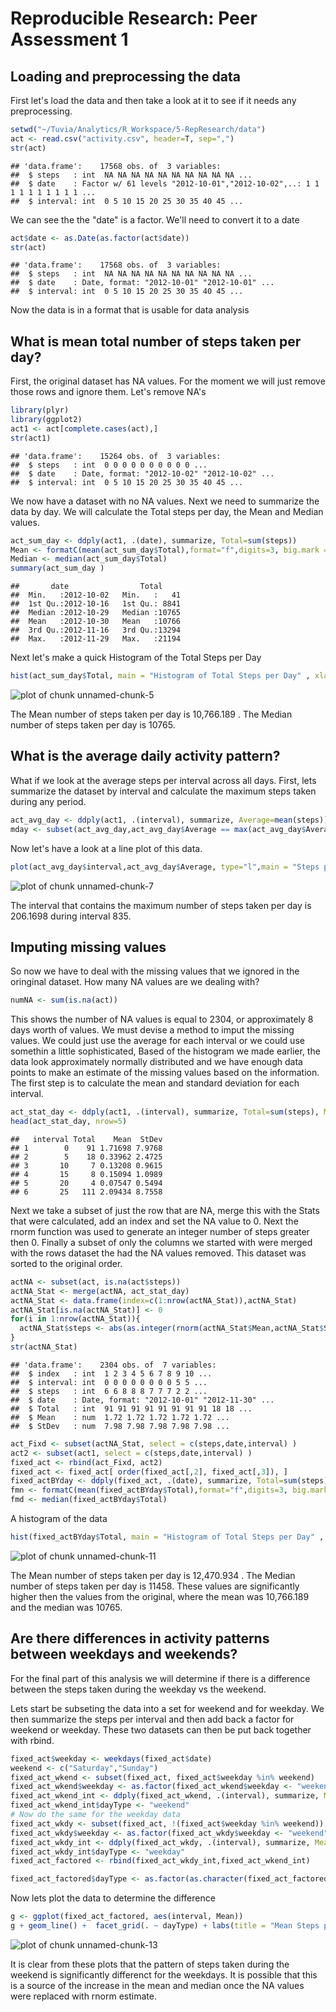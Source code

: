 # Reproducible Research: Peer Assessment 1


## Loading and preprocessing the data
First let's load the data and then take a look at it to see if it needs any preprocessing.

```r
setwd("~/Tuvia/Analytics/R_Workspace/5-RepResearch/data")
act <- read.csv("activity.csv", header=T, sep=",")
str(act)
```

```
## 'data.frame':	17568 obs. of  3 variables:
##  $ steps   : int  NA NA NA NA NA NA NA NA NA NA ...
##  $ date    : Factor w/ 61 levels "2012-10-01","2012-10-02",..: 1 1 1 1 1 1 1 1 1 1 ...
##  $ interval: int  0 5 10 15 20 25 30 35 40 45 ...
```
We can see the the "date" is a factor. We'll need to convert it to a date

```r
act$date <- as.Date(as.factor(act$date))
str(act)
```

```
## 'data.frame':	17568 obs. of  3 variables:
##  $ steps   : int  NA NA NA NA NA NA NA NA NA NA ...
##  $ date    : Date, format: "2012-10-01" "2012-10-01" ...
##  $ interval: int  0 5 10 15 20 25 30 35 40 45 ...
```
Now the data is in a format that is usable for data analysis

## What is mean total number of steps taken per day?
First, the original dataset has NA values. For the moment we will just remove those rows and ignore them. Let's remove NA's

```r
library(plyr)
library(ggplot2)
act1 <- act[complete.cases(act),]
str(act1)
```

```
## 'data.frame':	15264 obs. of  3 variables:
##  $ steps   : int  0 0 0 0 0 0 0 0 0 0 ...
##  $ date    : Date, format: "2012-10-02" "2012-10-02" ...
##  $ interval: int  0 5 10 15 20 25 30 35 40 45 ...
```
We now have a dataset with no NA values. Next we need to summarize the data by day. We will calculate the Total steps per day, the Mean and Median values.

```r
act_sum_day <- ddply(act1, .(date), summarize, Total=sum(steps))
Mean <- formatC(mean(act_sum_day$Total),format="f",digits=3, big.mark = ",")
Median <- median(act_sum_day$Total)
summary(act_sum_day )
```

```
##       date                Total      
##  Min.   :2012-10-02   Min.   :   41  
##  1st Qu.:2012-10-16   1st Qu.: 8841  
##  Median :2012-10-29   Median :10765  
##  Mean   :2012-10-30   Mean   :10766  
##  3rd Qu.:2012-11-16   3rd Qu.:13294  
##  Max.   :2012-11-29   Max.   :21194
```
Next let's make a quick Histogram of the Total Steps per Day

```r
hist(act_sum_day$Total, main = "Histogram of Total Steps per Day" , xlab="Total Steps" )
```

![plot of chunk unnamed-chunk-5](figure/unnamed-chunk-5.png) 

The Mean number of steps taken per day is 10,766.189 .
The Median number of steps taken per day is 10765.


## What is the average daily activity pattern?

What if we look at the average steps per interval across all days.
First, lets summarize the dataset by interval and calculate the maximum steps taken during any period.


```r
act_avg_day <- ddply(act1, .(interval), summarize, Average=mean(steps))
mday <- subset(act_avg_day,act_avg_day$Average == max(act_avg_day$Average))
```

Now let's have a look at a line plot of this data.


```r
plot(act_avg_day$interval,act_avg_day$Average, type="l",main = "Steps per Interval" , xlab="Average Steps per Interval", ylab="Steps") 
```

![plot of chunk unnamed-chunk-7](figure/unnamed-chunk-7.png) 

The interval that contains the maximum number of steps taken per day is 206.1698 during interval 835.  

## Imputing missing values

So now we have to deal with the missing values that we ignored in the oringinal dataset. How many NA values are we dealing with? 

```r
numNA <- sum(is.na(act))
```
This shows the number of NA values is equal to 2304, or approximately 8 days worth of values.
We must devise a method to imput the missing values. We could just use the average for each interval or we could use somethin a little sophisticated, Based of the histogram we made earlier, the data look approximately normally distributed and we have enough data points to make an estimate of the missing values based on the information. The first step is to calculate the mean and standard deviation for each interval.


```r
act_stat_day <- ddply(act1, .(interval), summarize, Total=sum(steps), Mean=mean(steps), StDev=sd(steps))
head(act_stat_day, nrow=5)
```

```
##   interval Total    Mean  StDev
## 1        0    91 1.71698 7.9768
## 2        5    18 0.33962 2.4725
## 3       10     7 0.13208 0.9615
## 4       15     8 0.15094 1.0989
## 5       20     4 0.07547 0.5494
## 6       25   111 2.09434 8.7558
```
Next we take a subset of just the row that are NA, merge this with the Stats that were calculated, add an index and set the NA value to 0. Next the rnorm function was used to generate an integer number of steps greater then 0. Finally a subset of only the columns we started with were merged with the rows dataset the had the NA values removed. This dataset was sorted to the original order.


```r
actNA <- subset(act, is.na(act$steps))
actNA_Stat <- merge(actNA, act_stat_day)
actNA_Stat <- data.frame(index=c(1:nrow(actNA_Stat)),actNA_Stat)
actNA_Stat[is.na(actNA_Stat)] <- 0
for(i in 1:nrow(actNA_Stat)){
  actNA_Stat$steps <- abs(as.integer(rnorm(actNA_Stat$Mean,actNA_Stat$StDev)))
}
str(actNA_Stat)
```

```
## 'data.frame':	2304 obs. of  7 variables:
##  $ index   : int  1 2 3 4 5 6 7 8 9 10 ...
##  $ interval: int  0 0 0 0 0 0 0 0 5 5 ...
##  $ steps   : int  6 6 8 8 8 7 7 7 2 2 ...
##  $ date    : Date, format: "2012-10-01" "2012-11-30" ...
##  $ Total   : int  91 91 91 91 91 91 91 91 18 18 ...
##  $ Mean    : num  1.72 1.72 1.72 1.72 1.72 ...
##  $ StDev   : num  7.98 7.98 7.98 7.98 7.98 ...
```

```r
act_Fixd <- subset(actNA_Stat, select = c(steps,date,interval) )
act2 <- subset(act1, select = c(steps,date,interval) )
fixed_act <- rbind(act_Fixd, act2)
fixed_act <- fixed_act[ order(fixed_act[,2], fixed_act[,3]), ]
fixed_actBYday <- ddply(fixed_act, .(date), summarize, Total=sum(steps))
fmn <- formatC(mean(fixed_actBYday$Total),format="f",digits=3, big.mark = ",")
fmd <- median(fixed_actBYday$Total)
```
A histogram of the data 

```r
hist(fixed_actBYday$Total, main = "Histogram of Total Steps per Day" , xlab="Total Steps" )
```

![plot of chunk unnamed-chunk-11](figure/unnamed-chunk-11.png) 

The Mean number of steps taken per day is 12,470.934 .
The Median number of steps taken per day is 11458.
These values are significantly higher then the values from the original, where the mean was 10,766.189 and the median was 10765.


## Are there differences in activity patterns between weekdays and weekends?
For the final part of this analysis we will determine if there is a difference between the steps taken during the weekday vs the weekend.

Lets start be subseting the data into a set for weekend and for weekday. We then summarize the steps per interval and then add back a factor for weekend or weekday. These two datasets can then be put back together with rbind.


```r
fixed_act$weekday <- weekdays(fixed_act$date)
weekend <- c("Saturday","Sunday")
fixed_act_wkend <- subset(fixed_act, fixed_act$weekday %in% weekend)
fixed_act_wkend$weekday <- as.factor(fixed_act_wkend$weekday <- "weekend")
fixed_act_wkend_int <- ddply(fixed_act_wkend, .(interval), summarize, Mean=mean(steps))
fixed_act_wkend_int$dayType <- "weekend"
# Now do the same for the weekday data
fixed_act_wkdy <- subset(fixed_act, !(fixed_act$weekday %in% weekend))
fixed_act_wkdy$weekday <- as.factor(fixed_act_wkdy$weekday <- "weekend")
fixed_act_wkdy_int <- ddply(fixed_act_wkdy, .(interval), summarize, Mean=mean(steps))
fixed_act_wkdy_int$dayType <- "weekday"
fixed_act_factored <- rbind(fixed_act_wkdy_int,fixed_act_wkend_int)

fixed_act_factored$dayType <- as.factor(as.character(fixed_act_factored$dayType))
```

Now lets plot the data to determine the difference


```r
g <- ggplot(fixed_act_factored, aes(interval, Mean))
g + geom_line() +  facet_grid(. ~ dayType) + labs(title = "Mean Steps per Interval - Weekday vs Weekend") +labs(y="Mean Steps per Interval") +labs(x = "Interval")
```

![plot of chunk unnamed-chunk-13](figure/unnamed-chunk-13.png) 

It is clear from these plots that the pattern of steps taken during the weekend is significantly differenct for the weekdays. It is possible that this is a source of the increase in the mean and median once the NA values were replaced with rnorm estimate.
 
